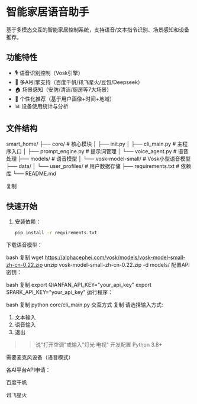 # 智能家居语音助手

基于多模态交互的智能家居控制系统，支持语音/文本指令识别、场景感知和设备推荐。

## 功能特性

- 🎙️ 语音识别控制（Vosk引擎）
- 📱 多AI引擎支持（百度千帆/讯飞星火/豆包/Deepseek）
- 🏠 场景感知（安防/清洁/厨房等7大场景）
- 🧠 个性化推荐（基于用户画像+时间+地域）
- 📊 设备使用统计与分析

## 文件结构
smart_home/
├── core/ # 核心模块
│ ├── init.py
│ ├── cli_main.py # 主程序入口
│ ├── prompt_engine.py # 提示词管理
│ └── voice_agent.py # 语音处理
├── models/ # 语音模型
│ └── vosk-model-small/ # Vosk小型语音模型
├── data/
│ └── user_profiles/ # 用户数据存储
├── requirements.txt # 依赖库
└── README.md

复制

## 快速开始

1. 安装依赖：
   ```bash
   pip install -r requirements.txt
下载语音模型：

bash
复制
wget https://alphacephei.com/vosk/models/vosk-model-small-zh-cn-0.22.zip
unzip vosk-model-small-zh-cn-0.22.zip -d models/
配置API密钥：

bash
复制
export QIANFAN_API_KEY="your_api_key"
export SPARK_API_KEY="your_api_key" 
运行程序：

bash
复制
python core/cli_main.py
交互方式
复制
请选择输入方式:
1. 文本输入
2. 语音输入
3. 退出

>> 说"打开空调"或输入"灯光 电视"
开发配置
Python 3.8+

需要麦克风设备（语音模式）

各AI平台API申请：

百度千帆

讯飞星火